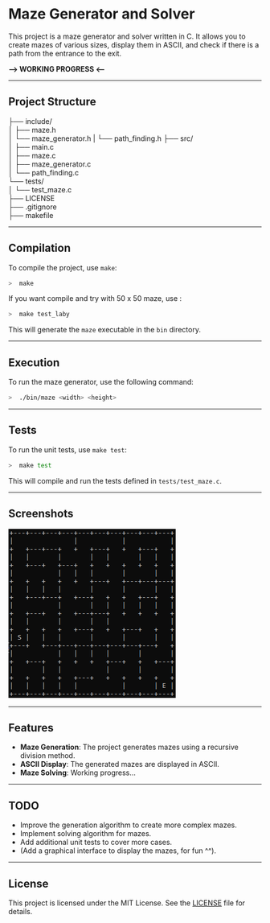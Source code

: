 # Maze Generator and Solver

This project is a maze generator and solver written in C. It allows you to create mazes of various sizes, display them in ASCII, and check if there is a path from the entrance to the exit.

**--> WORKING PROGRESS <--**

<hr>

## Project Structure

├── include/  
│   ├── maze.h  
│   └── maze_generator.h 
|   └── path_finding.h 
├── src/  
│   ├── main.c  
│   ├── maze.c  
│   ├── maze_generator.c  
│   └── path_finding.c  
└── tests/  
│   └── test_maze.c  
├── LICENSE  
├── .gitignore  
├── makefile  

<hr>

## Compilation

To compile the project, use `make`:
```bash
>  make
```
If you want compile and try with 50 x 50 maze, use :
```bash
>  make test_laby
```

This will generate the `maze` executable in the `bin` directory.

<hr>

## Execution

To run the maze generator, use the following command:
```bash
>  ./bin/maze <width> <height>
```

<hr>

## Tests

To run the unit tests, use `make test`:
```bash
>  make test
```

This will compile and run the tests defined in `tests/test_maze.c`.

<hr>

## Screenshots

![Maze Example](https://raw.githubusercontent.com/Kylian-Project/Maze-Problem/refs/heads/main/dist/maze_ex.png?token=GHSAT0AAAAAACYRCR6YJQQQYZ4OTG5DSLBWZYKLMWA)

<hr>

## Features

- **Maze Generation**: The project generates mazes using a recursive division method.
- **ASCII Display**: The generated mazes are displayed in ASCII.
- **Maze Solving**: Working progress...

<hr>

## TODO

- Improve the generation algorithm to create more complex mazes.
- Implement solving algorithm for mazes.
- Add additional unit tests to cover more cases.
- (Add a graphical interface to display the mazes, for fun ^^).

<hr>

## License

This project is licensed under the MIT License. See the [LICENSE](LICENSE) file for details.
